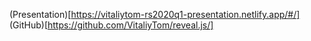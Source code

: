 (Presentation)[https://vitaliytom-rs2020q1-presentation.netlify.app/#/]
(GitHub)[https://github.com/VitaliyTom/reveal.js/]
